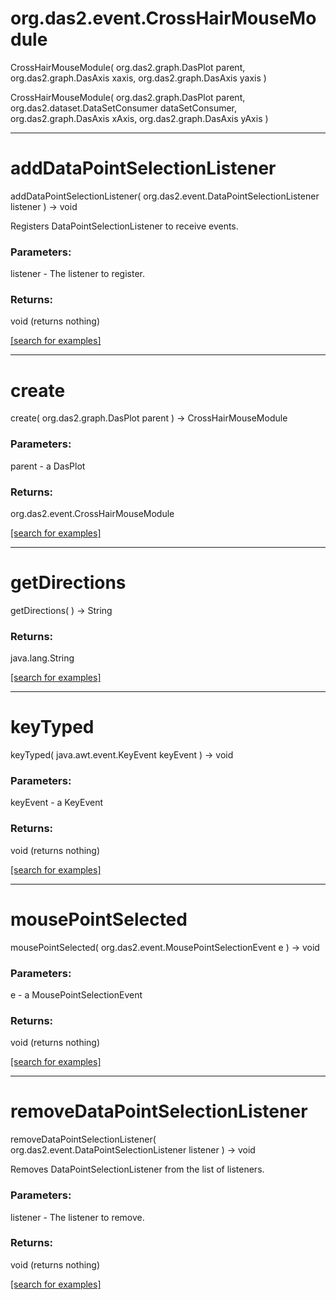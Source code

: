 # org.das2.event.CrossHairMouseModule
CrossHairMouseModule( org.das2.graph.DasPlot parent, org.das2.graph.DasAxis xaxis, org.das2.graph.DasAxis yaxis )


CrossHairMouseModule( org.das2.graph.DasPlot parent, org.das2.dataset.DataSetConsumer dataSetConsumer, org.das2.graph.DasAxis xAxis, org.das2.graph.DasAxis yAxis )


***
<a name="addDataPointSelectionListener"></a>
# addDataPointSelectionListener
addDataPointSelectionListener( org.das2.event.DataPointSelectionListener listener ) &rarr; void

Registers DataPointSelectionListener to receive events.

### Parameters:
listener - The listener to register.

### Returns:
void (returns nothing)


<a href="https://github.com/autoplot/dev/search?q=addDataPointSelectionListener&unscoped_q=addDataPointSelectionListener">[search for examples]</a>

***
<a name="create"></a>
# create
create( org.das2.graph.DasPlot parent ) &rarr; CrossHairMouseModule



### Parameters:
parent - a DasPlot

### Returns:
org.das2.event.CrossHairMouseModule


<a href="https://github.com/autoplot/dev/search?q=create&unscoped_q=create">[search for examples]</a>

***
<a name="getDirections"></a>
# getDirections
getDirections(  ) &rarr; String



### Returns:
java.lang.String


<a href="https://github.com/autoplot/dev/search?q=getDirections&unscoped_q=getDirections">[search for examples]</a>

***
<a name="keyTyped"></a>
# keyTyped
keyTyped( java.awt.event.KeyEvent keyEvent ) &rarr; void



### Parameters:
keyEvent - a KeyEvent

### Returns:
void (returns nothing)


<a href="https://github.com/autoplot/dev/search?q=keyTyped&unscoped_q=keyTyped">[search for examples]</a>

***
<a name="mousePointSelected"></a>
# mousePointSelected
mousePointSelected( org.das2.event.MousePointSelectionEvent e ) &rarr; void



### Parameters:
e - a MousePointSelectionEvent

### Returns:
void (returns nothing)


<a href="https://github.com/autoplot/dev/search?q=mousePointSelected&unscoped_q=mousePointSelected">[search for examples]</a>

***
<a name="removeDataPointSelectionListener"></a>
# removeDataPointSelectionListener
removeDataPointSelectionListener( org.das2.event.DataPointSelectionListener listener ) &rarr; void

Removes DataPointSelectionListener from the list of listeners.

### Parameters:
listener - The listener to remove.

### Returns:
void (returns nothing)


<a href="https://github.com/autoplot/dev/search?q=removeDataPointSelectionListener&unscoped_q=removeDataPointSelectionListener">[search for examples]</a>

